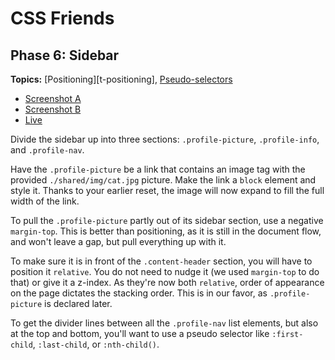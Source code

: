 # CSS Friends

## Phase 6: Sidebar

**Topics:** [Positioning][t-positioning],
[Pseudo-selectors][t-pseudo-selectors]

- [Screenshot A][ss-06-a]
- [Screenshot B][ss-06-b]
- [Live][live-06]

Divide the sidebar up into three sections: `.profile-picture`,
`.profile-info`, and `.profile-nav`.

Have the `.profile-picture` be a link that contains an image tag with
the provided `./shared/img/cat.jpg` picture. Make the link a `block`
element and style it. Thanks to your earlier reset, the image will now
expand to fill the full width of the link.

To pull the `.profile-picture` partly out of its sidebar section, use a
negative `margin-top`. This is better than positioning, as it is still
in the document flow, and won't leave a gap, but pull everything up with
it.

To make sure it is in front of the `.content-header` section, you will
have to position it `relative`. You do not need to nudge it (we used
`margin-top` to do that) or give it a z-index. As they're now both
`relative`, order of appearance on the page dictates the stacking order.
This is in our favor, as `.profile-picture` is declared later.

To get the divider lines between all the `.profile-nav` list elements,
but also at the top and bottom, you'll want to use a pseudo selector
like `:first-child`, `:last-child`, or `:nth-child()`.

[ss-06-a]: ../css-friends-docs/screenshots/06-sidebar-a.png
[ss-06-b]: ../css-friends-docs/screenshots/06-sidebar-b.png
[live-06]: http://appacademy.github.io/css-friends/solution/06-sidebar.html
[t-pseudo-selectors]: http://css-tricks.com/pseudo-class-selectors/
